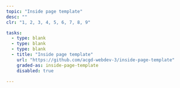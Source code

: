 ```yaml
---
topic: "Inside page template"
desc: ""
clr: "1, 2, 3, 4, 5, 6, 7, 8, 9"

tasks:
  - type: blank
  - type: blank
  - type: blank
  - title: "Inside page template"
    url: "https://github.com/acgd-webdev-3/inside-page-template"
    graded-as: inside-page-template
    disabled: true

---
```

